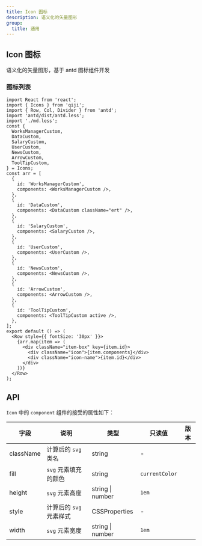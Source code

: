 ```yaml
---
title: Icon 图标
description: 语义化的矢量图形
group:
  title: 通用
---
```


## Icon 图标

语义化的矢量图形，基于 antd 图标组件开发

### 图标列表

```tsx
import React from 'react';
import { Icons } from 'qiji';
import { Row, Col, Divider } from 'antd';
import 'antd/dist/antd.less';
import './md.less';
const {
  WorksManagerCustom,
  DataCustom,
  SalaryCustom,
  UserCustom,
  NewsCustom,
  ArrowCustom,
  ToolTipCustom,
} = Icons;
const arr = [
  {
    id: 'WorksManagerCustom',
    components: <WorksManagerCustom />,
  },
  {
    id: 'DataCustom',
    components: <DataCustom className="ert" />,
  },
  {
    id: 'SalaryCustom',
    components: <SalaryCustom />,
  },
  {
    id: 'UserCustom',
    components: <UserCustom />,
  },
  {
    id: 'NewsCustom',
    components: <NewsCustom />,
  },
  {
    id: 'ArrowCustom',
    components: <ArrowCustom />,
  },
  {
    id: 'ToolTipCustom',
    components: <ToolTipCustom active />,
  },
];
export default () => (
  <Row style={{ fontSize: '30px' }}>
    {arr.map(item => (
      <div className="item-box" key={item.id}>
        <div className="icon">{item.components}</div>
        <div className="icon-name">{item.id}</div>
      </div>
    ))}
  </Row>
);
```

## API

`Icon` 中的 `component` 组件的接受的属性如下：

| 字段      | 说明                    | 类型             | 只读值         | 版本 |
| --------- | ----------------------- | ---------------- | -------------- | ---- |
| className | 计算后的 `svg` 类名     | string           | -              |      |
| fill      | `svg` 元素填充的颜色    | string           | `currentColor` |      |
| height    | `svg` 元素高度          | string \| number | `1em`          |      |
| style     | 计算后的 `svg` 元素样式 | CSSProperties    | -              |      |
| width     | `svg` 元素宽度          | string \| number | `1em`          |      |
